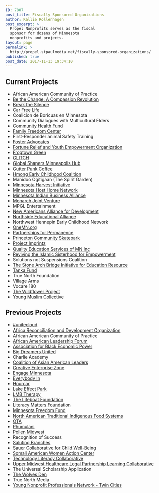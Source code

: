 ```yaml
---
ID: 7807
post_title: Fiscally Sponsored Organizations
author: Kallie Rollenhagen
post_excerpt: >
  Propel Nonprofits serves as the fiscal
  sponsor for dozens of Minnesota
  nonprofits and projects.
layout: page
permalink: >
  http://propel.stpaulmedia.net/fiscally-sponsored-organizations/
published: true
post_date: 2017-11-13 19:34:10
---
```

<h2>Current Projects</h2>
<ul>
 	<li>African American Community of Practice</li>
 	<li><a href="https://givemn.org/fundraiser/lead-for-gods-sake5977944904d26">Be the Change: A Compassion Revolution</a></li>
 	<li><a href="https://www.breakthesilence.org/">Break the Silence</a></li>
 	<li><a href="http://www.carfreelife.org/">Car Free Life</a></li>
 	<li>Coalicion de Boricuas en Minnesota</li>
 	<li>Community Dialogues with Multicultural Elders</li>
 	<li><a href="http://www.chfmn.org/">Community Health Fund</a></li>
 	<li><a href="http://familyfreedomcenter.org/">Family Freedom Center</a></li>
 	<li>First-Responder animal Safety Training</li>
 	<li><a href="https://www.fosteradvocates.org/">Foster Advocates</a></li>
 	<li><a href="http://frayeo.org/">Fortune Relief and Youth Empowerment Organization</a></li>
 	<li><a href="https://www.frogtowngreen.com/">Frogtown Green</a></li>
 	<li><a href="https://glitch.mn/">GLITCH</a></li>
 	<li><a href="https://www.globalshapers.org/hubs/minneapolis-hub">Global Shapers Minneapolis Hub</a></li>
 	<li><a href="https://www.facebook.com/gutterpunkcoffee/">Gutter Punk Coffee</a></li>
 	<li><a href="https://sites.google.com/site/hecsummit/home" target="_blank" rel="noopener">Hmong Early Childhood Coalition</a></li>
 	<li>Manidoo Ogitigaan (The Spirit Garden)</li>
 	<li><a href="https://harvestinitiativemn.com/">Minnesota Harvest Initiative</a></li>
 	<li><a href="https://mnhosthome.net/">Minnesota Host Home Network</a></li>
 	<li><a href="http://mniba.org/">Minnesota Indian Business Alliance</a></li>
 	<li><a href="https://monarchjointventure.org/">Monarch Joint Venture </a></li>
 	<li>MPGL Entertainment</li>
 	<li><a href="https://newamericansalliance.org/">New Americans Alliance for Development</a></li>
 	<li><a href="https://www.nea-mn.org/">Northside Educational Alliance</a></li>
 	<li>Northwest Hennepin Early Childhood Network</li>
 	<li><a href="http://www.onemn.org/">OneMN.org</a></li>
 	<li><a href="http://www.partnershipsforpermanence.org/">Partnerships for Permanence</a></li>
 	<li><a href="https://www.facebook.com/PCSPWI/">Princeton Community Skatepark</a></li>
 	<li><a href="https://ziggysartbus.squarespace.com/">Project Imprintz</a></li>
 	<li><a href="http://expcorpsmn.org/">Quality Education Services of MN Inc</a></li>
 	<li><a href="http://www.revivingsisterhood.org/">Reviving the Islamic Sisterhood for Empowerment</a></li>
 	<li>Solutions not Suspensions Coalition</li>
 	<li><a href="http://sabier.org/index.html">The Stone Arch Bridge Initiative for Education Resource</a></li>
 	<li><a href="http://www.tankafund.org/">Tanka Fund</a></li>
 	<li>True North Foundation</li>
 	<li>Village Arms</li>
 	<li>Vocare 180</li>
 	<li><a href="https://thewildflowerprojectmn.org/">The Wildflower Project</a></li>
 	<li><a href="https://www.facebook.com/YoungMuslimCollective/">Young Muslim Collective</a></li>
</ul>
<h2>Previous Projects</h2>
<ul>
 	<li><a href="http://www.unitecloud.org/">#unitecloud</a></li>
 	<li><a href="https://www.facebook.com/ARDO2014/">Africa Reconciliation and Development Organization</a></li>
 	<li>African American Community of Practice</li>
 	<li><a href="http://aalftc.org/">African American Leadership Forum</a></li>
 	<li><a href="http://www.abepmn.org/">Association for Black Economic Power</a></li>
 	<li><a href="http://bigdreamersunited.org/">Big Dreamers United</a></li>
 	<li>Charlie Academy</li>
 	<li><a href="http://caalmn.org/">Coalition of Asian American Leaders</a></li>
 	<li><a href="http://www.creativeenterprisezone.org/">Creative Enterprise Zone</a></li>
 	<li><a href="https://engagemn.com/">Engage Minnesota</a></li>
 	<li><a href="http://everybodyinmn.org/">Everybody In</a></li>
 	<li><a href="https://www.hourcar.org/">Hourcar</a></li>
 	<li><a href="https://lakeeffectconservancy.org/lake-effect-park/">Lake Effect Park</a></li>
 	<li><a href="http://lmbtherapy.com/">LMB Therapy</a></li>
 	<li><a href="http://www.lifeboatfoundation.org/">The Lifeboat Foundation</a></li>
 	<li><a href="https://www.literacymattersus.org/">Literacy Matters Foundation</a></li>
 	<li><a href="https://minnesotafreedomfund.org/">Minnesota Freedom Fund</a></li>
 	<li><a href="https://www.natifs.org/">North American Traditional Indigenous Food Systems</a></li>
 	<li><a href="https://weareota.com/">OTA</a></li>
 	<li><a href="https://www.facebook.com/endgenderbasedviolence/">Phumulani</a></li>
 	<li><a href="https://www.pollenmidwest.org/">Pollen Midwest</a></li>
 	<li>Recognition of Success</li>
 	<li><a href="https://www.salutingbranches.org/">Saluting Branches</a></li>
 	<li><a href="http://www.sauerff.org/special-projects">Sauer Collaborative for Child Well-Being</a></li>
 	<li><a href="https://siccode.com/en/company/somali-american-women-action-center">Somali American Women Action Center</a></li>
 	<li><a href="http://www.tlc-mn.org/">Technology Literacy Collaborative</a></li>
 	<li><a href="https://midwesthlp.org/">Upper Midwest Healthcare Legal Partnership Learning Collaborative</a></li>
 	<li>The Universal Scholarship Application</li>
 	<li><a href="https://www.facebook.com/Thewolvesden15/">The Wolves Den</a></li>
 	<li>True North Media</li>
 	<li><a href="http://www.ynpntwincities.org/">Young Nonprofit Professionals Network - Twin Cities</a></li>
</ul>